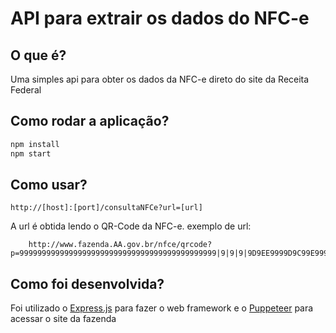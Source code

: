 # API para extrair os dados do NFC-e

## O que é?

Uma simples api para obter os dados da NFC-e direto do site da Receita Federal

## Como rodar a aplicação?

```sh
npm install
npm start
```

## Como usar?

```http
http://[host]:[port]/consultaNFCe?url=[url]
```

A url é obtida lendo o QR-Code da NFC-e.
exemplo de url:

```http
    http://www.fazenda.AA.gov.br/nfce/qrcode?p=99999999999999999999999999999999999999999999|9|9|9|9D9EE9999D9C99E999DBC9999D99BE99DD9E9EB9
```

## Como foi desenvolvida?

Foi utilizado o [Express.js](https://expressjs.com/) para fazer o web framework
e o [Puppeteer](https://github.com/puppeteer/puppeteer) para acessar o site da fazenda